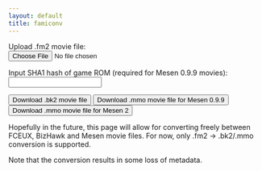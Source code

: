 ```yaml
---
layout: default
title: famiconv
---
```

<link rel="stylesheet" href="css/style.css">

Upload .fm2 movie file: <br>
<input type="file" id="fileSelector">

Input SHA1 hash of game ROM (required for Mesen 0.9.9 movies): <br>
<input id="sha1Input">

<button id="bk2DownloadButton">Download .bk2 movie file</button>
<button id="mmoV1DownloadButton">Download .mmo movie file for Mesen 0.9.9</button>
<button id="mmoV2DownloadButton">Download .mmo movie file for Mesen 2</button>

Hopefully in the future, this page will allow for converting freely between FCEUX, BizHawk and Mesen movie files. For now, only .fm2 -> .bk2/.mmo conversion is supported.

Note that the conversion results in some loss of metadata.

<script src="https://ajax.googleapis.com/ajax/libs/jquery/3.6.0/jquery.min.js"></script>
<script src="js/jszip.min.js"></script>
<script src="js/input.js"></script>
<script src="js/movie.js"></script>
<script src="js/main.js"></script>
